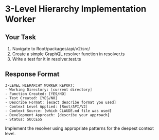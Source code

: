 # 3-Level Hierarchy Implementation Worker

## Your Task
1. Navigate to Root/packages/api/v2/src/
2. Create a simple GraphQL resolver function in resolver.ts
3. Write a test for it in resolver.test.ts

## Response Format
```
3-LEVEL HIERARCHY WORKER REPORT:
- Working Directory: [current directory]
- Function Created: [YES/NO]
- Test Created: [YES/NO]
- Describe Format: [exact describe format you used]
- Context Level Applied: [Root/API/V2]
- Context Source: [which CLAUDE.md file was used]
- Development Approach: [describe your approach]
- Status: SUCCESS
```

Implement the resolver using appropriate patterns for the deepest context level.